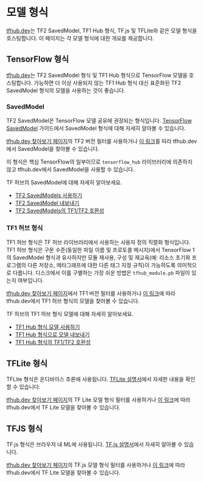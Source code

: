 <!--* freshness: { owner: 'maringeo' reviewed: '2022-06-13' } *-->

# 모델 형식

[tfhub.dev](https://tfhub.dev)는 TF2 SavedModel, TF1 Hub 형식, TF.js 및 TFLite와 같은 모델 형식을 호스팅합니다. 이 페이지는 각 모델 형식에 대한 개요를 제공합니다.

## TensorFlow 형식

[tfhub.dev](https://tfhub.dev)는 TF2 SavedModel 형식 및 TF1 Hub 형식으로 TensorFlow 모델을 호스팅합니다. 가능하면 더 이상 사용되지 않는 TF1 Hub 형식 대신 표준화된 TF2 SavedModel 형식의 모델을 사용하는 것이 좋습니다.

### SavedModel

TF2 SavedModel은 TensorFlow 모델 공유에 권장되는 형식입니다. [TensorFlow SavedModel](https://www.tensorflow.org/guide/saved_model) 가이드에서 SavedModel 형식에 대해 자세히 알아볼 수 있습니다.

[tfhub.dev 찾아보기 페이지](https://tfhub.dev/s?subtype=module,placeholder)의 TF2 버전 필터를 사용하거나 [이 링크](https://tfhub.dev/s?subtype=module,placeholder&tf-version=tf2)를 따라 tfhub.dev에서 SavedModel을 찾아볼 수 있습니다.

이 형식은 핵심 TensorFlow의 일부이므로 `tensorflow_hub` 라이브러리에 의존하지 않고 tfhub.dev에서 SavedModel을 사용할 수 있습니다.

TF 허브의 SavedModel에 대해 자세히 알아보세요.

- [TF2 SavedModels 사용하기](tf2_saved_model.md)
- [TF2 SavedModel 내보내기](exporting_tf2_saved_model.md)
- [TF2 SavedModels의 TF1/TF2 호환성](model_compatibility.md)

### TF1 허브 형식

TF1 허브 형식은 TF 허브 라이브러리에서 사용하는 사용자 정의 직렬화 형식입니다. TF1 허브 형식은 구문 수준(동일한 파일 이름 및 프로토콜 메시지)에서 TensorFlow 1의 SavedModel 형식과 유사하지만 모듈 재사용, 구성 및 재교육(예: 리소스 초기화 프로그램의 다른 저장소, 메타그래프에 대한 다른 태그 지정 규칙)이 가능하도록 의미적으로 다릅니다. 디스크에서 이를 구별하는 가장 쉬운 방법은 `tfhub_module.pb` 파일이 있는지 여부입니다.

[tfhub.dev 찾아보기 페이지](https://tfhub.dev/s?subtype=module,placeholder)에서 TF1 버전 필터를 사용하거나 [이 링크](https://tfhub.dev/s?subtype=module,placeholder&tf-version=tf1)에 따라 tfhub.dev에서 TF1 허브 형식의 모델을 찾아볼 수 있습니다.

TF 허브의 TF1 허브 형식 모델에 대해 자세히 알아보세요.

- [TF1 Hub 형식 모델 사용하기](tf1_hub_module.md)
- [TF1 Hub 형식으로 모델 내보내기](exporting_hub_format.md)
- [TF1 Hub 형식의 TF1/TF2 호환성](model_compatibility.md)

## TFLite 형식

TFLite 형식은 온디바이스 추론에 사용됩니다. [TFLite 설명서](https://www.tensorflow.org/lite)에서 자세한 내용을 확인할 수 있습니다.

[tfhub.dev 찾아보기 페이지](https://tfhub.dev/s?subtype=module,placeholder)의 TF Lite 모델 형식 필터를 사용하거나 [이 링크](https://tfhub.dev/lite)에 따라 tfhub.dev에서 TF Lite 모델을 찾아볼 수 있습니다.

## TFJS 형식

TF.js 형식은 브라우저 내 ML에 사용됩니다. [TF.js 설명서](https://www.tensorflow.org/js)에서 자세히 알아볼 수 있습니다.

[tfhub.dev 찾아보기 페이지](https://tfhub.dev/s?subtype=module,placeholder)의 TF.js 모델 형식 필터를 사용하거나 [이 링크](https://tfhub.dev/js)에 따라 tfhub.dev에서 TF Lite 모델을 찾아볼 수 있습니다.
